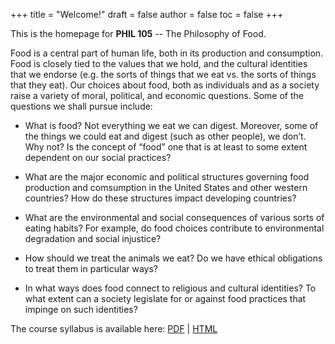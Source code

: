 +++
title = "Welcome!"
draft = false
author = false
toc = false
+++

This is the homepage for **PHIL 105** -- The Philosophy of Food.

Food is a central part of human life, both in its production and consumption.
Food is closely tied to the values that we hold, and the cultural identities
that we endorse (e.g. the sorts of things that we eat vs. the sorts of things
that they eat). Our choices about food, both as individuals and as a society
raise a variety of moral, political, and economic questions. Some of the
questions we shall pursue include:

-   What is food? Not everything we eat we can digest. Moreover, some of the
    things we could eat and digest (such as other people), we don’t. Why not? Is
    the concept of &ldquo;food&rdquo; one that is at least to some extent dependent on our
    social practices?

-   What are the major economic and political structures governing food
    production and comsumption in the United States and other western countries?
    How do these structures impact developing countries?

-   What are the environmental and social consequences of various sorts of
    eating habits? For example, do food choices contribute to environmental
    degradation and social injustice?

-   How should we treat the animals we eat? Do we have ethical obligations to
    treat them in particular ways?

-   In what ways does food connect to religious and cultural identities? To what
    extent can a society legislate for or against food practices that impinge on
    such identities?

The course syllabus is available here: [PDF](/materials/phil105-syllabus.pdf) | [HTML](/materials/phil105-syllabus.html)
